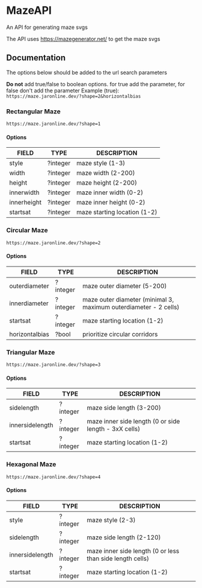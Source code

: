 # MazeAPI
An API for generating maze svgs

The API uses https://mazegenerator.net/ to get the maze svgs

## Documentation
The options below should be added to the url search parameters

**Do not** add true/false to boolean options. for true add the parameter, for false don't add the parameter
Example (true): `https://maze.jaronline.dev/?shape=2&horizontalbias`

### Rectangular Maze
`https://maze.jaronline.dev/?shape=1`

#### Options
<table>
  <thead>
    <tr>
      <th>
        <strong>FIELD</strong>
      </th>
      <th>
        <strong>TYPE</strong>
      </th>
      <th>
        <strong>DESCRIPTION</strong>
      </th>
    </tr>
  </thead>
  <tbody>
    <tr>
      <td>style</td>
      <td>?integer</td>
      <td>maze style (1-3)</td>
    </tr>
    <tr>
      <td>width</td>
      <td>?integer</td>
      <td>maze width (2-200)</td>
    </tr>
    <tr>
      <td>height</td>
      <td>?integer</td>
      <td>maze height (2-200)</td>
    </tr>
    <tr>
      <td>innerwidth</td>
      <td>?integer</td>
      <td>maze inner width (0-2)</td>
    </tr>
    <tr>
      <td>innerheight</td>
      <td>?integer</td>
      <td>maze inner height (0-2)</td>
    </tr>
    <tr>
      <td>startsat</td>
      <td>?integer</td>
      <td>maze starting location (1-2)</td>
    </tr>
  </tbody>
</table>

### Circular Maze
`https://maze.jaronline.dev/?shape=2`

#### Options
<table>
  <thead>
    <tr>
      <th>
        <strong>FIELD</strong>
      </th>
      <th>
        <strong>TYPE</strong>
      </th>
      <th>
        <strong>DESCRIPTION</strong>
      </th>
    </tr>
  </thead>
  <tbody>
    <tr>
      <td>outerdiameter</td>
      <td>?integer</td>
      <td>maze outer diameter (5-200)</td>
    </tr>
    <tr>
      <td>innerdiameter</td>
      <td>?integer</td>
      <td>maze outer diameter (minimal 3, maximum outerdiameter - 2 cells)</td>
    </tr>
    <tr>
      <td>startsat</td>
      <td>?integer</td>
      <td>maze starting location (1-2)</td>
    </tr>
    <tr>
      <td>horizontalbias</td>
      <td>?bool</td>
      <td>prioritize circular corridors</td>
    </tr>
  </tbody>
</table>

### Triangular Maze
`https://maze.jaronline.dev/?shape=3`

#### Options
<table>
  <thead>
    <tr>
      <th>
        <strong>FIELD</strong>
      </th>
      <th>
        <strong>TYPE</strong>
      </th>
      <th>
        <strong>DESCRIPTION</strong>
      </th>
    </tr>
  </thead>
  <tbody>
    <tr>
      <td>sidelength</td>
      <td>?integer</td>
      <td>maze side length (3-200)</td>
    </tr>
    <tr>
      <td>innersidelength</td>
      <td>?integer</td>
      <td>maze inner side length (0 or side length - 3xX cells)</td>
    </tr>
    <tr>
      <td>startsat</td>
      <td>?integer</td>
      <td>maze starting location (1-2)</td>
    </tr>
  </tbody>
</table>

### Hexagonal Maze
`https://maze.jaronline.dev/?shape=4`

#### Options
<table>
  <thead>
    <tr>
      <th>
        <strong>FIELD</strong>
      </th>
      <th>
        <strong>TYPE</strong>
      </th>
      <th>
        <strong>DESCRIPTION</strong>
      </th>
    </tr>
  </thead>
  <tbody>
    <tr>
      <td>style</td>
      <td>?integer</td>
      <td>maze style (2-3)</td>
    </tr>
    <tr>
      <td>sidelength</td>
      <td>?integer</td>
      <td>maze side length (2-120)</td>
    </tr>
    <tr>
      <td>innersidelength</td>
      <td>?integer</td>
      <td>maze inner side length (0 or less than side length cells)</td>
    </tr>
    <tr>
      <td>startsat</td>
      <td>?integer</td>
      <td>maze starting location (1-2)</td>
    </tr>
  </tbody>
</table>
